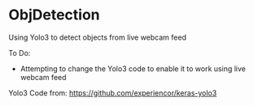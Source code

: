 # ObjDetection
Using Yolo3 to detect objects from live webcam feed 

To Do:
- Attempting to change the Yolo3 code to enable it to work using live webcam feed

Yolo3 Code from: https://github.com/experiencor/keras-yolo3
